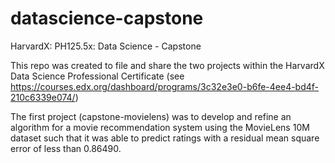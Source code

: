 # datascience-capstone
HarvardX: PH125.5x: Data Science - Capstone

This repo was created to file and share the two projects within the HarvardX Data Science Professional Certificate (see https://courses.edx.org/dashboard/programs/3c32e3e0-b6fe-4ee4-bd4f-210c6339e074/)

The first project (capstone-movielens) was to develop and refine an algorithm for a movie recommendation system using the MovieLens 10M dataset such that it was able to predict ratings with a residual mean square error of less than 0.86490.
